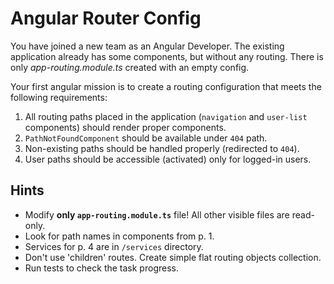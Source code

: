 # Angular Router Config

You have joined a new team as an Angular Developer. The existing application already has some components, but without any routing. There is only *app-routing.module.ts* created with an empty config.

Your first angular mission is to create a routing configuration that meets the following requirements:

1. All routing paths placed in the application (`navigation` and `user-list` components) should render proper components.
2. `PathNotFoundComponent` should be available under `404` path.
3. Non-existing paths should be handled properly (redirected to `404`).
4. User paths should be accessible (activated) only for logged-in users.

## Hints

*  Modify **only `app-routing.module.ts`** file! All other visible files are read-only.
*  Look for path names in components from p. 1.
*  Services for p. 4 are in `/services` directory.
*  Don't use 'children' routes. Create simple flat routing objects collection.
*  Run tests to check the task progress.
